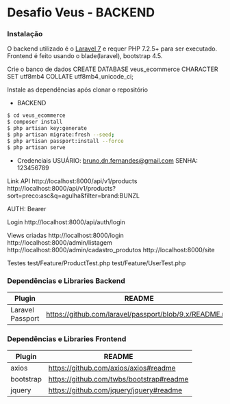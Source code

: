 # Desafio Veus - BACKEND

### Instalação

O backend utilizado é o [Laravel 7](https://laravel.com/docs/7.x/installation) e requer PHP 7.2.5+ para ser executado.\
Frontend é feito usando o blade(laravel), bootstrap 4.5.

Crie o banco de dados
CREATE DATABASE veus_ecommerce CHARACTER SET utf8mb4 COLLATE utf8mb4_unicode_ci;

Instale as dependências após clonar o repositório

- BACKEND
```sh
$ cd veus_ecommerce
$ composer install
$ php artisan key:generate
$ php artisan migrate:fresh --seed;
$ php artisan passport:install --force
$ php artisan serve
```
- Credenciais
USUÁRIO: bruno.dn.fernandes@gmail.com
SENHA: 123456789

Link API
http://localhost:8000/api/v1/products
http://localhost:8000/api/v1/products?sort=preco:asc&q=agulha&filter=brand:BUNZL

AUTH: Bearer

Login
http://localhost:8000/api/auth/login

Views criadas
http://localhost:8000/login
http://localhost:8000/admin/listagem
http://localhost:8000/admin/cadastro_produtos
http://localhost:8000/site

Testes
test/Feature/ProductTest.php
test/Feature/UserTest.php

### Dependências e Libraries Backend

| Plugin | README |
| ------ | ------ |
| Laravel Passport | https://github.com/laravel/passport/blob/9.x/README.md |

### Dependências e Libraries Frontend

| Plugin | README |
| ------ | ------ |
| axios | https://github.com/axios/axios#readme |
| bootstrap | https://github.com/twbs/bootstrap#readme |
| jquery | https://github.com/jquery/jquery#readme |


